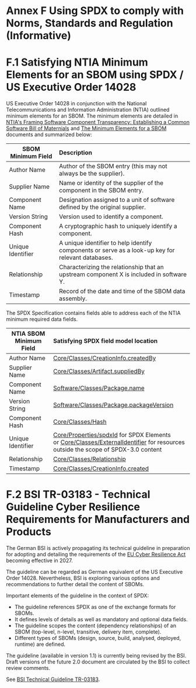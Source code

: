# Annex F Using SPDX to comply with Norms, Standards and Regulation (Informative)

# F.1 Satisfying NTIA Minimum Elements for an SBOM using SPDX / US Executive Order 14028 <a name="F.1"></a>

US Executive Order 14028 in conjunction with the National Telecommunications and Information Administration (NTIA) outlined minimum elements for an SBOM. The minimum elements are detailed in [NTIA's Framing Software Component Transparency: Establishing a Common Software Bill of Maternials](https://www.ntia.gov/files/ntia/publications/framingsbom_20191112.pdf) and [The Minimum Elements for a SBOM](https://www.ntia.doc.gov/files/ntia/publications/sbom_minimum_elements_report.pdf) documents and summarized below:

| SBOM Minimum Field | Description |
| ----------- | :----------- |
| Author Name | Author of the SBOM entry (this may not always be the supplier). |
| Supplier Name  | Name or identity of the supplier of the component in the SBOM entry. |
| Component Name | Designation assigned to a unit of software defined by the original supplier. |
| Version String | Version used to identify a component. |
| Component Hash | A cryptographic hash to uniquely identify a component. |
| Unique Identifier | A unique identifier to help identify components or serve as a look-up key for relevant databases. |
| Relationship | Characterizing the relationship that an upstream component X is included in software Y. |
| Timestamp | Record of the date and time of the SBOM data assembly. |


The SPDX Specification contains fields able to address each of the NTIA minimum required data fields.

| NTIA SBOM Minimum Field | Satisfying SPDX field model location |
| ----------- | :----------- |
| Author Name | [Core/Classes/CreationInfo.createdBy](https://spdx.github.io/spdx-spec/v3.0/model/Core/Classes/CreationInfo/) |
| Supplier Name | [Core/Classes/Artifact.suppliedBy ](https://spdx.github.io/spdx-spec/v3.0/model/Core/Classes/Artifact/) |
| Component Name | [Software/Classes/Package.name](https://spdx.github.io/spdx-spec/v3.0/model/Software/Classes/Package/) |
| Version String | [Software/Classes/Package.packageVersion](https://spdx.github.io/spdx-spec/v3.0/model/Software/Classes/Package/) |
| Component Hash | [Core/Classes/Hash](https://spdx.github.io/spdx-spec/v3.0/model/Core/Classes/Hash/) |
| Unique Identifier | [Core/Properties/spdxId](https://spdx.github.io/spdx-spec/v3.0/model/Core/Properties/spdxId/) for SPDX Elements <br>or [Core/Classes/ExternalIdentifier](https://spdx.github.io/spdx-spec/v3.0/model/Core/Classes/ExternalIdentifier/) for resources outside the scope of SPDX-3.0 content </br> |
| Relationship | [Core/Classes/Relationship](https://spdx.github.io/spdx-spec/v3.0/model/Core/Classes/Relationship/) |
| Timestamp | [Core/Classes/CreationInfo.created](https://spdx.github.io/spdx-spec/v3.0/model/Core/Classes/CreationInfo/) |

# F.2 BSI TR-03183 - Technical Guideline Cyber Resilience Requirements for Manufacturers and Products <a name="F.2"></a>

The German BSI is actively propagating its technical guideline in preparation for adopting and detailing the 
requirements of the [EU Cyber Resilience Act](https://www.europarl.europa.eu/doceo/document/TA-9-2024-0130_EN.html) 
becoming effective in 2027.

The guideline can be regarded as German equivalent of the US Executive Order 14028. Nevertheless, BSI is exploring
various options and recommendations to further detail the content of SBOMs.

Important elements of the guideline in the context of SPDX: 
* The guideline references SPDX as one of the exchange formats for SBOMs.
* It defines levels of details as well as mandatory and optional data fields.
* The guideline scopes the content (dependency relationships) of an SBOM (top-level, n-level, transitive, delivery item, complete).
* Different types of SBOMs (design, source, build, analysed, deployed, runtime) are defined.

The guideline (available in version 1.1) is currently being revised by the BSI. Draft versions of the future 2.0 document 
are circulated by the BSI to collect review comments.

See [BSI Technical Guideline TR-03183](https://www.bsi.bund.de/SharedDocs/Downloads/EN/BSI/Publications/TechGuidelines/TR03183/BSI-TR-03183-2.html).
